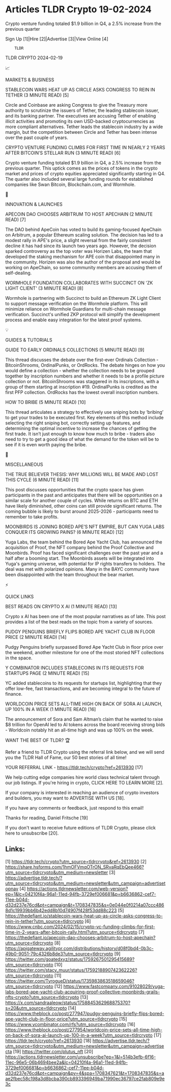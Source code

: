 # Articles TLDR Crypto 19-02-2024

Crypto venture funding totaled $1.9 billion in Q4, a 2.5% increase
from the previous quarter  

Sign Up [1]|Hire [2]|Advertise [3]|View Online [4] 

		TLDR 

TLDR CRYPTO 2024-02-19

📈 

MARKETS & BUSINESS

 STABLECOIN WARS HEAT UP AS CIRCLE ASKS CONGRESS TO REIN IN TETHER (3
MINUTE READ) [5] 

 Circle and Coinbase are asking Congress to give the Treasury more
authority to scrutinize the issuers of Tether, the leading stablecoin
issuer, and its banking partner. The executives are accusing Tether of
enabling illicit activities and promoting its own USD-backed
cryptocurrencies as more compliant alternatives. Tether leads the
stablecoin industry by a wide margin, but the competition between
Circle and Tether has been intense over the past couple of years. 

 CRYPTO VENTURE FUNDING CLIMBS FOR FIRST TIME IN NEARLY 2 YEARS AFTER
BITCOIN’S STELLAR RUN (3 MINUTE READ) [6] 

 Crypto venture funding totaled $1.9 billion in Q4, a 2.5% increase
from the previous quarter. This uptick comes as the prices of tokens
in the crypto market and prices of crypto equities appreciated
significantly starting in Q4. The quarter also included several large
funding rounds for established companies like Swan Bitcoin,
Blockchain.com, and Wormhole. 

🚀 

INNOVATION & LAUNCHES

 APECOIN DAO CHOOSES ARBITRUM TO HOST APECHAIN (2 MINUTE READ) [7] 

 The DAO behind ApeCoin has voted to build its gaming-focused ApeChain
on Arbitrum, a popular Ethereum scaling solution. The decision has led
to a modest rally in APE's price, a slight reversal from the fairly
consistent decline it has had since its launch two years ago. However,
the decision sparked controversy as the top voter was Horizen Labs,
the team that developed the staking mechanism for APE coin that
disappointed many in the community. Horizen was also the author of the
proposal and would be working on ApeChain, so some community members
are accusing them of self-dealing. 

 WORMHOLE FOUNDATION COLLABORATES WITH SUCCINCT ON 'ZK LIGHT CLIENT'
(3 MINUTE READ) [8] 

 Wormhole is partnering with Succinct to build an Ethereum ZK Light
Client to support message verification on the Wormhole platform. This
will minimize reliance on Wormhole Guardians for multi-chain message
verification. Succinct's unified ZKP protocol will simplify the
development process and enable easy integration for the latest proof
systems. 

💡 

GUIDES & TUTORIALS

 GUIDE TO EARLY ORDINALS COLLECTIONS (5 MINUTE READ) [9] 

 This thread discusses the debate over the first-ever Ordinals
Collection - BitcoinShrooms, OrdinalPunks, or OrdRocks. The debate
hinges on how you would define a collection - whether the collection
needs to be grouped together by inscription numbers and whether it
needs to be a profile picture collection or not. BitcoinShrooms was
staggered in its inscriptions, with a group of them starting at
inscription #19. OrdinalPunks is credited as the first PFP collection.
OrdRocks has the lowest overall inscription numbers. 

 HOW TO BRIBE (5 MINUTE READ) [10] 

 This thread articulates a strategy to effectively use sniping bots by
‘bribing’ to get your trades to be executed first. Key elements of
this method include selecting the right sniping bot, correctly setting
up features, and determining the optimal incentive to increase the
chances of getting the first trade. It isn’t just enough to know how
much to bribe - traders also need to try to get a good idea of what
the demand for the token will be to see if it is even worth paying the
bribe. 

🦄 

MISCELLANEOUS

 THE TRUE BELIEVER THESIS: WHY MILLIONS WILL BE MADE AND LOST THIS
CYCLE (6 MINUTE READ) [11] 

 This post discusses opportunities that the crypto space has given
participants in the past and anticipates that there will be
opportunities on a similar scale for another couple of cycles. While
returns on BTC and ETH have likely diminished, other coins can still
provide significant returns. The coming bubble is likely to burst
around 2025-2026 - participants need to remember to take profits. 

 MOONBIRDS IS JOINING BORED APE’S NFT EMPIRE, BUT CAN YUGA LABS
CONQUER ITS GROWING PAINS? (6 MINUTE READ) [12] 

 Yuga Labs, the team behind the Bored Ape Yacht Club, has announced
the acquisition of Proof, the NFT company behind the Proof Collective
and Moonbirds. Proof has faced significant challenges over the past
year and a half after a booming start. The Moonbirds assets will be
integrated into Yuga's gaming universe, with potential for IP rights
transfers to holders. The deal was met with polarized opinions. Many
in the BAYC community have been disappointed with the team throughout
the bear market. 

⚡ 

QUICK LINKS

 BEST READS ON CRYPTO X AI (1 MINUTE READ) [13] 

 Crypto x AI has been one of the most popular narratives as of late.
This post provides a list of the best reads on the topic from a
variety of sources. 

 PUDGY PENGUINS BRIEFLY FLIPS BORED APE YACHT CLUB IN FLOOR PRICE (2
MINUTE READ) [14] 

 Pudgy Penguins briefly surpassed Bored Ape Yacht Club in floor price
over the weekend, another milestone for one of the most storied NFT
collections in the space. 

 Y COMBINATOR INCLUDES STABLECOINS IN ITS REQUESTS FOR STARTUPS PAGE
(2 MINUTE READ) [15] 

 YC added stablecoins to its requests for startups list, highlighting
that they offer low-fee, fast transactions, and are becoming integral
to the future of finance. 

 WORLDCOIN PRICE SETS ALL-TIME HIGH ON BACK OF SORA AI LAUNCH, UP 100%
IN A WEEK (1 MINUTE READ) [16] 

 The announcement of Sora and Sam Altman’s claim that he wanted to
raise $8 trillion for OpenAI led to AI tokens across the board
receiving strong bids - Worldcoin notably hit an all-time high and was
up 100% on the week. 

WANT THE BEST OF TLDR? 🏆

Refer a friend to TLDR Crypto using the referral link below, and we
will send you the TLDR Hall of Fame, our 50 best stories of all time!

YOUR REFERRAL LINK - https://tldr.tech/crypto?ref=2613930 [17]

 We help cutting edge companies hire world class technical talent
through our job listings. If you're hiring in crypto, CLICK HERE TO
LEARN MORE [2]. 

If your company is interested in reaching an audience of crypto
investors and builders, you may want to ADVERTISE WITH US [18]. 

If you have any comments or feedback, just respond to this email! 

Thanks for reading, 
Daniel Fritsche [19] 

If you don't want to receive future editions of TLDR Crypto,
please click here to unsubscribe [20]. 

 

Links:
------
[1] https://tldr.tech/crypto?utm_source=tldrcrypto&ref=2613930
[2] https://share.hsforms.com/1hmOFVmqOTrON_SRvaRqEbQee466?utm_source=tldrcrypto&utm_medium=newsletter
[3] https://advertise.tldr.tech/?utm_source=tldrcrypto&utm_medium=newsletter&utm_campaign=advertisetopnav
[4] https://actions.tldrnewsletter.com/web-version?ep=1&lc=04210f4a-96a1-11ed-94fb-3729ef006681&p=b6636862-cef7-11ee-b04d-d32d237e76cd&pt=campaign&t=1708347835&s=0e044e0f0214a07ccc4868d1c19939bb6b42edd8b10d74907f428f53dd88c223
[5] https://thedefiant.io/stablecoin-wars-heat-up-as-circle-asks-congress-to-rein-in-tether?utm_source=tldrcrypto
[6] https://www.cnbc.com/2024/02/15/crypto-vc-funding-climbs-for-first-time-in-2-years-after-bitcoin-rally.html?utm_source=tldrcrypto
[7] https://thedefiant.io/apecoin-dao-chooses-arbitrum-to-host-apechain?utm_source=tldrcrypto
[8] https://apigateway.agilitypr.com/distributions/history/d08f0bd4-0b3c-49b0-9051-79c4326b8de3?utm_source=tldrcrypto
[9] https://twitter.com/goatedxyz/status/1759267501295415689?utm_source=tldrcrypto
[10] https://twitter.com/stacy_muur/status/1759218890742362226?utm_source=tldrcrypto
[11] https://twitter.com/TyrogueD/status/1735983863518659046?utm_source=tldrcrypto
[12] https://www.fastcompany.com/91028029/yuga-labs-bored-ape-yacht-club-acquiring-proof-collective-moonbirds-grails-nfts-crypto?utm_source=tldrcrypto
[13] https://x.com/sandraaleow/status/1758845362968875370?s=20&utm_source=tldrcrypto
[14] https://www.theblock.co/post/277947/pudgy-penguins-briefly-flips-bored-ape-yacht-club-in-floor-price?utm_source=tldrcrypto
[15] https://www.ycombinator.com/rfs?utm_source=tldrcrypto
[16] https://www.theblock.co/post/277954/worldcoin-price-sets-all-time-high-on-back-of-sora-ai-launch-up-100-in-a-week?utm_source=tldrcrypto
[17] https://tldr.tech/crypto?ref=2613930
[18] https://advertise.tldr.tech/?utm_source=tldrcrypto&utm_medium=newsletter&utm_campaign=advertisecta
[19] https://twitter.com/plutus_nft
[20] https://actions.tldrnewsletter.com/unsubscribe?ep=1&l=514b3efb-6f16-11ec-96e5-06b4694bee2a&lc=04210f4a-96a1-11ed-94fb-3729ef006681&p=b6636862-cef7-11ee-b04d-d32d237e76cd&pt=campaign&pv=4&spa=1708347621&t=1708347835&s=aae2fbec58c198a3d8bcba390cb893396949ba71990ec36797ce2fab809e9e3c